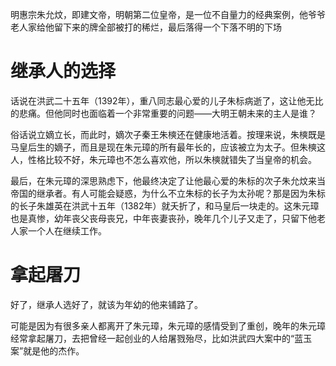 明惠宗朱允炆，即建文帝，明朝第二位皇帝，是一位不自量力的经典案例，他爷爷老人家给他留下来的牌全部被打的稀烂，最后落得一个下落不明的下场
# 继承人的选择
话说在洪武二十五年（1392年），重八同志最心爱的儿子朱标病逝了，这让他无比的悲痛。但他同时也面临着一个非常重要的问题——大明王朝未来的主人是谁？

俗话说立嫡立长，而此时，嫡次子秦王朱樉还在健康地活着。按理来说，朱樉既是马皇后生的嫡子，而且是现在朱元璋的所有最年长的，应该被立为太子。但朱樉这人，性格比较不好，朱元璋也不怎么喜欢他，所以朱樉就错失了当皇帝的机会。

最后，在朱元璋的深思熟虑下，他最终决定了让他最心爱的朱标的次子朱允炆来当帝国的继承者。有人可能会疑惑，为什么不立朱标的长子为太孙呢？那是因为朱标的长子朱雄英在洪武十五年（1382年）就夭折了，和马皇后一块走的。这朱元璋也是真惨，幼年丧父丧母丧兄，中年丧妻丧孙，晚年几个儿子又走了，只留下他老人家一个人在继续工作。
# 拿起屠刀
好了，继承人选好了，就该为年幼的他来铺路了。

可能是因为有很多亲人都离开了朱元璋，朱元璋的感情受到了重创，晚年的朱元璋经常拿起屠刀，去把曾经一起创业的人给屠戮殆尽，比如洪武四大案中的“蓝玉案”就是他的杰作。